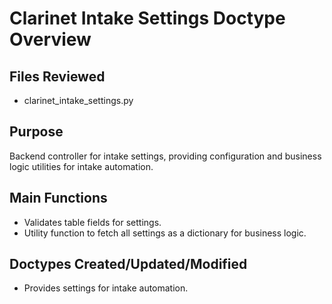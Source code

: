 # Clarinet Intake Settings Doctype Overview

## Files Reviewed
- clarinet_intake_settings.py

## Purpose
Backend controller for intake settings, providing configuration and business logic utilities for intake automation.

## Main Functions
- Validates table fields for settings.
- Utility function to fetch all settings as a dictionary for business logic.

## Doctypes Created/Updated/Modified
- Provides settings for intake automation.
